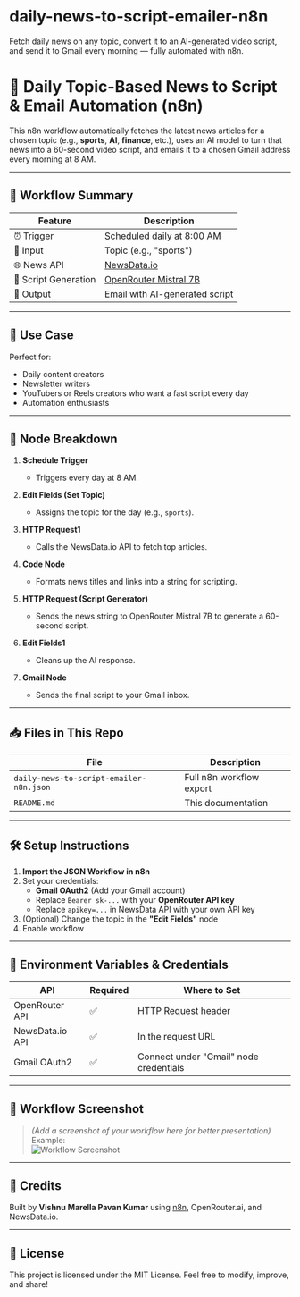 # daily-news-to-script-emailer-n8n
 Fetch daily news on any topic, convert it to an AI-generated video script, and send it to Gmail every morning — fully automated with n8n.
# 📰 Daily Topic-Based News to Script & Email Automation (n8n)

This n8n workflow automatically fetches the latest news articles for a chosen topic (e.g., **sports**, **AI**, **finance**, etc.), uses an AI model to turn that news into a 60-second video script, and emails it to a chosen Gmail address every morning at 8 AM.

---

## 🔁 Workflow Summary

| Feature | Description |
|--------|-------------|
| ⏰ Trigger | Scheduled daily at 8:00 AM |
| 🧠 Input | Topic (e.g., "sports") |
| 🌐 News API | [NewsData.io](https://newsdata.io) |
| 🤖 Script Generation | [OpenRouter Mistral 7B](https://openrouter.ai) |
| 📧 Output | Email with AI-generated script |

---

## 📌 Use Case

Perfect for:
- Daily content creators
- Newsletter writers
- YouTubers or Reels creators who want a fast script every day
- Automation enthusiasts

---

## 🧩 Node Breakdown

1. **Schedule Trigger**
   - Triggers every day at 8 AM.

2. **Edit Fields (Set Topic)**
   - Assigns the topic for the day (e.g., `sports`).

3. **HTTP Request1**
   - Calls the NewsData.io API to fetch top articles.

4. **Code Node**
   - Formats news titles and links into a string for scripting.

5. **HTTP Request (Script Generator)**
   - Sends the news string to OpenRouter Mistral 7B to generate a 60-second script.

6. **Edit Fields1**
   - Cleans up the AI response.

7. **Gmail Node**
   - Sends the final script to your Gmail inbox.

---

## 📥 Files in This Repo

| File | Description |
|------|-------------|
| `daily-news-to-script-emailer-n8n.json` | Full n8n workflow export |
| `README.md` | This documentation |

---

## 🛠️ Setup Instructions

1. **Import the JSON Workflow in n8n**
2. Set your credentials:
   - **Gmail OAuth2** (Add your Gmail account)
   - Replace `Bearer sk-...` with your **OpenRouter API key**
   - Replace `apikey=...` in NewsData API with your own API key
3. (Optional) Change the topic in the **"Edit Fields"** node
4. Enable workflow

---

## 🔐 Environment Variables & Credentials

| API | Required | Where to Set |
|-----|----------|--------------|
| OpenRouter API | ✅ | HTTP Request header |
| NewsData.io API | ✅ | In the request URL |
| Gmail OAuth2 | ✅ | Connect under "Gmail" node credentials |

---

## 📸 Workflow Screenshot

> _(Add a screenshot of your workflow here for better presentation)_  
> Example:  
> ![Workflow Screenshot](./screenshot.png)

---

## 🧠 Credits

Built by **Vishnu Marella Pavan Kumar** using [n8n](https://n8n.io), OpenRouter.ai, and NewsData.io.

---

## 📝 License

This project is licensed under the MIT License. Feel free to modify, improve, and share!


